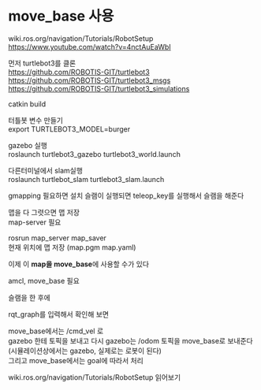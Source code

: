 # move_base 사용
wiki.ros.org/navigation/Tutorials/RobotSetup   
https://www.youtube.com/watch?v=4nctAuEaWbI  

먼저 turtlebot3를 클론  
https://github.com/ROBOTIS-GIT/turtlebot3   
https://github.com/ROBOTIS-GIT/turtlebot3_msgs   
https://github.com/ROBOTIS-GIT/turtlebot3_simulations   


catkin build

터틀봇 변수 만들기   
export TURTLEBOT3_MODEL=burger

gazebo 실행   
roslaunch turtlebot3_gazebo turtlebot3_world.launch 


다른터미널에서 slam실행   
roslaunch turtlebot_slam turtlebot3_slam.launch


gmapping 필요하면 설치
슬램이 실행되면 teleop_key를 실행해서 슬램을 해준다  


맵을 다 그렷으면 맵 저장  
map-server 필요

rosrun map_server map_saver   
현재 위치에 맵 저장 (map.pgm map.yaml)


이제 이 **map을 move_base**에 사용할 수가 있다 

amcl, move_base 필요

슬램을 한 후에 

rqt_graph를 입력해서 확인해 보면

move_base에서는 /cmd_vel 로   
gazebo 한테 토픽을 보내고 다시 gazebo는 /odom 토픽을 move_base로 보내준다 
(시뮬레이션상에서는 gazebo, 실제로는 로봇이 된다)   
그리고 move_base에서는 goal에 따라서 처리  

wiki.ros.org/navigation/Tutorials/RobotSetup 읽어보기
